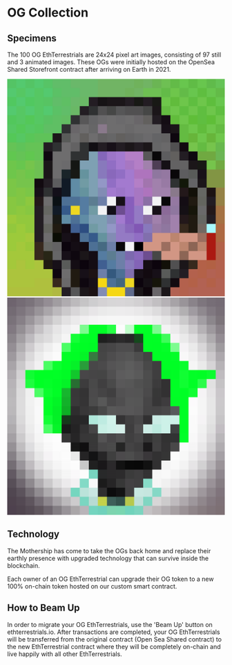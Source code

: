 # OG Collection

## Specimens

The 100 OG EthTerrestrials are 24x24 pixel art images, consisting of 97 still and 3 animated images. These OGs were initially hosted on the OpenSea Shared Storefront contract after arriving on Earth in 2021.

![#1](../.gitbook/assets/1.gif) ![#87](../.gitbook/assets/87.png)

## Technology

The Mothership has come to take the OGs back home and replace their earthly presence with upgraded technology that can survive inside the blockchain.&#x20;

Each owner of an OG EthTerrestrial can upgrade their OG token to a new 100% on-chain token hosted on our custom smart contract.

## How to Beam Up

In order to migrate your OG EthTerrestrials, use the 'Beam Up' button on ethterrestrials.io. After transactions are completed, your OG EthTerrestrials will be transferred from the original contract (Open Sea Shared contract) to the new EthTerrestrial contract where they will be completely on-chain and live happily with all other EthTerrestrials.



